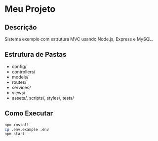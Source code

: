 # Meu Projeto

## Descrição
Sistema exemplo com estrutura MVC usando Node.js, Express e MySQL.

## Estrutura de Pastas
- config/
- controllers/
- models/
- routes/
- services/
- views/
- assets/, scripts/, styles/, tests/

## Como Executar
```bash
npm install
cp .env.example .env
npm start
```
